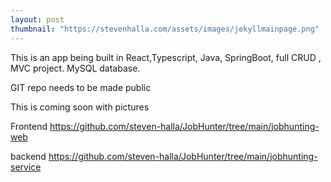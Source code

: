 ```yaml
---
layout: post
thumbnail: "https://stevenhalla.com/assets/images/jekyllmainpage.png"
---
```


This is an app being built in React,Typescript, Java, SpringBoot, full CRUD , MVC project.
MySQL database.

GIT repo needs to be made public

This is coming soon with pictures


Frontend
https://github.com/steven-halla/JobHunter/tree/main/jobhunting-web

backend
https://github.com/steven-halla/JobHunter/tree/main/jobhunting-service